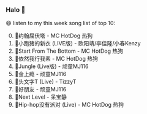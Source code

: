 

### Halo 👋

😄 listen to my this week song list of top 10:

0. 🌈约翰屈伏塔 - MC HotDog 热狗
1. 🌈小跑猪的新衣 (LIVE版) - 欧阳靖/李佳隆/小春Kenzy
2. 🌈Start From The Bottom - MC HotDog 热狗
3. 🌈依然我行我素 - MC HotDog 热狗
4. 🌈Jungle (Live版) - 顽童MJ116
5. 🌈金上瘾 - 顽童MJ116
6. 🌈头文字T (Live) - TizzyT
7. 🌈好朋友 - 顽童MJ116
8. 🌈Next Level - 呆宝静
9. 🌈Hip-hop没有派对 (Live) - MC HotDog 热狗

